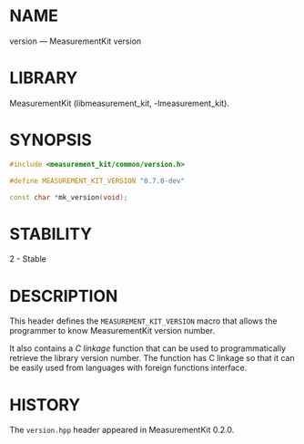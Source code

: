 # NAME
version &mdash; MeasurementKit version

# LIBRARY
MeasurementKit (libmeasurement_kit, -lmeasurement_kit).

# SYNOPSIS
```C++
#include <measurement_kit/common/version.h>

#define MEASUREMENT_KIT_VERSION "0.7.0-dev"

const char *mk_version(void);
```

# STABILITY

2 - Stable

# DESCRIPTION

This header defines the `MEASUREMENT_KIT_VERSION` macro that allows
the programmer to know MeasurementKit version number.

It also contains a *C linkage* function that can be used to programmatically
retrieve the library version number. The function has C linkage so that it
can be easily used from languages with foreign functions interface.

# HISTORY

The `version.hpp` header appeared in MeasurementKit 0.2.0.
